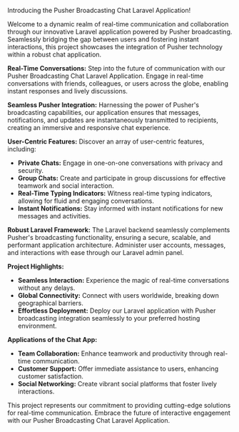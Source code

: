 Introducing the Pusher Broadcasting Chat Laravel Application!

Welcome to a dynamic realm of real-time communication and collaboration through our innovative Laravel application powered by Pusher broadcasting. Seamlessly bridging the gap between users and fostering instant interactions, this project showcases the integration of Pusher technology within a robust chat application.

**Real-Time Conversations:**
Step into the future of communication with our Pusher Broadcasting Chat Laravel Application. Engage in real-time conversations with friends, colleagues, or users across the globe, enabling instant responses and lively discussions.

**Seamless Pusher Integration:**
Harnessing the power of Pusher's broadcasting capabilities, our application ensures that messages, notifications, and updates are instantaneously transmitted to recipients, creating an immersive and responsive chat experience.

**User-Centric Features:**
Discover an array of user-centric features, including:

- **Private Chats:** Engage in one-on-one conversations with privacy and security.
- **Group Chats:** Create and participate in group discussions for effective teamwork and social interaction.
- **Real-Time Typing Indicators:** Witness real-time typing indicators, allowing for fluid and engaging conversations.
- **Instant Notifications:** Stay informed with instant notifications for new messages and activities.

**Robust Laravel Framework:**
The Laravel backend seamlessly complements Pusher's broadcasting functionality, ensuring a secure, scalable, and performant application architecture. Administer user accounts, messages, and interactions with ease through our Laravel admin panel.

**Project Highlights:**
- **Seamless Interaction:** Experience the magic of real-time conversations without any delays.
- **Global Connectivity:** Connect with users worldwide, breaking down geographical barriers.
- **Effortless Deployment:** Deploy our Laravel application with Pusher broadcasting integration seamlessly to your preferred hosting environment.

**Applications of the Chat App:**
- **Team Collaboration:** Enhance teamwork and productivity through real-time communication.
- **Customer Support:** Offer immediate assistance to users, enhancing customer satisfaction.
- **Social Networking:** Create vibrant social platforms that foster lively interactions.

This project represents our commitment to providing cutting-edge solutions for real-time communication. Embrace the future of interactive engagement with our Pusher Broadcasting Chat Laravel Application.
